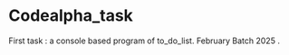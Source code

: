 # Codealpha_task
 First task : a console based program of to_do_list.           February Batch  2025 . 
